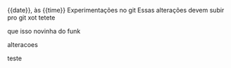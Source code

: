 {{date}}, às {{time}}
Experimentações no git
Essas alterações devem subir pro git xot tetete

que isso novinha do funk

alteracoes

teste